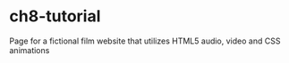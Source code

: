 # ch8-tutorial
Page for a fictional film website that utilizes HTML5 audio, video and CSS animations
